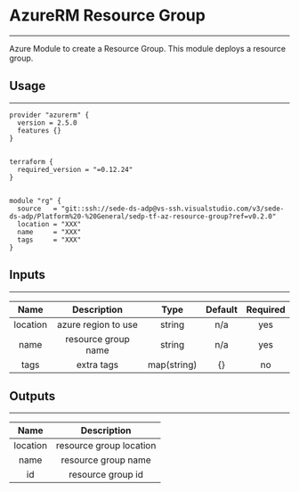 # AzureRM Resource Group
---

Azure Module to create a Resource Group. This module deploys a resource group.

 ## Usage
 ---

```Hcl
provider "azurerm" {
  version = 2.5.0
  features {}
}


terraform {
  required_version = "=0.12.24"
}


module "rg" {
  source   = "git::ssh://sede-ds-adp@vs-ssh.visualstudio.com/v3/sede-ds-adp/Platform%20-%20General/sedp-tf-az-resource-group?ref=v0.2.0"
  location = "XXX"
  name     = "XXX"
  tags     = "XXX"
}
```

## Inputs
---
| Name | Description | Type | Default | Required |
|:------:|:-------------:|:----:|:---------:|:----------:|
|location| azure region to use| string | n/a | yes |
| name | resource group name | string | n/a | yes |
| tags | extra tags | map(string) | {} | no|


## Outputs
---

| Name | Description |
|:------:|:-------------:|
|location| resource group location|
| name | resource group name |
| id | resource group id |
